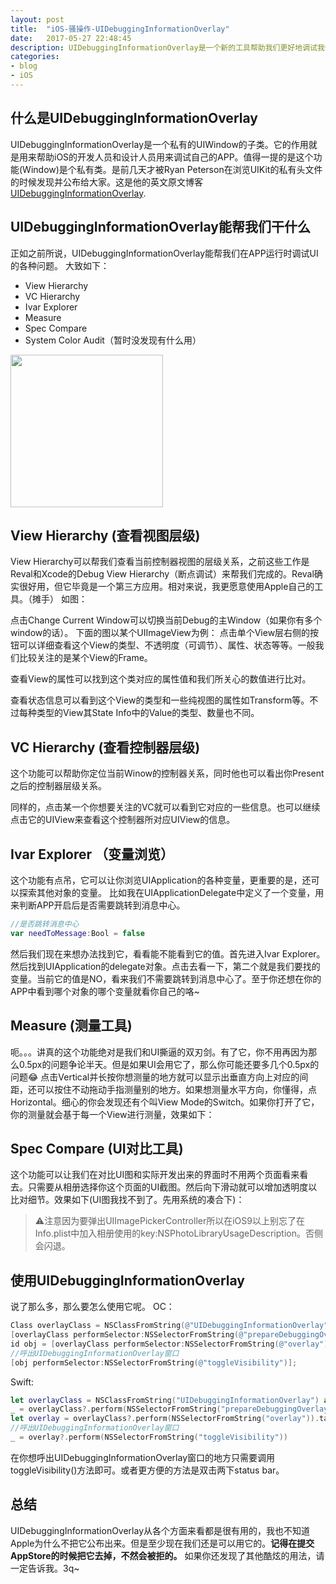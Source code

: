 ```yaml
---
layout: post
title:  "iOS-骚操作-UIDebuggingInformationOverlay"
date:   2017-05-27 22:48:45
description: UIDebuggingInformationOverlay是一个新的工具帮助我们更好地调试我们的APP.
categories:
- blog
- iOS
---
```



## 什么是UIDebuggingInformationOverlay

UIDebuggingInformationOverlay是一个私有的UIWindow的子类。它的作用就是用来帮助iOS的开发人员和设计人员用来调试自己的APP。值得一提的是这个功能(Window)是个私有类。是前几天才被Ryan Peterson在浏览UIKit的私有头文件的时候发现并公布给大家。这是他的英文原文博客[UIDebuggingInformationOverlay](http://ryanipete.com/blog/ios/swift/objective-c/uidebugginginformationoverlay/).

## UIDebuggingInformationOverlay能帮我们干什么
正如之前所说，UIDebuggingInformationOverlay能帮我们在APP运行时调试UI的各种问题。
大致如下：
* View Hierarchy 
* VC Hierarchy
* Ivar Explorer
* Measure
* Spec Compare
* System Color Audit（暂时没发现有什么用）

<img src="http://pic40.nipic.com/20140412/11857649_170524977000_2.jpg" width="244" height="244" align=center />

## View Hierarchy (查看视图层级)
View Hierarchy可以帮我们查看当前控制器视图的层级关系，之前这些工作是Reval和Xcode的Debug View Hierarchy（断点调试）来帮我们完成的。Reval确实很好用，但它毕竟是一个第三方应用。相对来说，我更愿意使用Apple自己的工具。（摊手）
如图：

点击Change Current Window可以切换当前Debug的主Window（如果你有多个window的话）。
下面的图以某个UIImageView为例：
点击单个View层右侧的按钮可以详细查看这个View的类型、不透明度（可调节）、属性、状态等等。一般我们比较关注的是某个View的Frame。

查看View的属性可以找到这个类对应的属性值和我们所关心的数值进行比对。

查看状态信息可以看到这个View的类型和一些纯视图的属性如Transform等。不过每种类型的View其State Info中的Value的类型、数量也不同。

## VC Hierarchy (查看控制器层级)
这个功能可以帮助你定位当前Winow的控制器关系，同时他也可以看出你Present之后的控制器层级关系。

同样的，点击某一个你想要关注的VC就可以看到它对应的一些信息。也可以继续点击它的UIView来查看这个控制器所对应UIView的信息。

## Ivar Explorer （变量浏览）
这个功能有点吊，它可以让你浏览UIApplication的各种变量，更重要的是，还可以探索其他对象的变量。 
比如我在UIApplicationDelegate中定义了一个变量，用来判断APP开启后是否需要跳转到消息中心。
``` swift
//是否跳转消息中心
var needToMessage:Bool = false
```
然后我们现在来想办法找到它，看看能不能看到它的值。首先进入Ivar Explorer。
然后找到UIApplication的delegate对象。点击去看一下，第二个就是我们要找的变量。当前它的值是NO，看来我们不需要跳转到消息中心了。至于你还想在你的APP中看到哪个对象的哪个变量就看你自己的咯~

## Measure (测量工具)
呃。。。讲真的这个功能绝对是我们和UI撕逼的双刃剑。有了它，你不用再因为那么0.5px的问题争论半天。但是如果UI会用它了，那么你可能还要多几个0.5px的问题😂
点击Vertical并长按你想测量的地方就可以显示出垂直方向上对应的间距，还可以按住不动拖动手指测量别的地方。如果想测量水平方向，你懂得，点Horizontal。细心的你会发现还有个叫View Mode的Switch。如果你打开了它，你的测量就会基于每一个View进行测量，效果如下：

## Spec Compare (UI对比工具)
这个功能可以让我们在对比UI图和实际开发出来的界面时不用两个页面看来看去。只需要从相册选择你这个页面的UI截图。然后向下滑动就可以增加透明度以比对细节。效果如下(UI图我找不到了。先用系统的凑合下)：


>⚠️注意因为要弹出UIImagePickerController所以在iOS9以上别忘了在Info.plist中加入相册使用的key:NSPhotoLibraryUsageDescription。否侧会闪退。

## 使用UIDebuggingInformationOverlay
说了那么多，那么要怎么使用它呢。
OC：
```objectivec
Class overlayClass = NSClassFromString(@"UIDebuggingInformationOverlay");
[overlayClass performSelector:NSSelectorFromString(@"prepareDebuggingOverlay")];
id obj = [overlayClass performSelector:NSSelectorFromString(@"overlay")];
//呼出UIDebuggingInformationOverlay窗口
[obj performSelector:NSSelectorFromString(@"toggleVisibility")];
```
Swift:
``` swift
let overlayClass = NSClassFromString("UIDebuggingInformationOverlay") as? UIWindow.Type
_ = overlayClass?.perform(NSSelectorFromString("prepareDebuggingOverlay"))
let overlay = overlayClass?.perform(NSSelectorFromString("overlay")).takeUnretainedValue() as? UIWindow
//呼出UIDebuggingInformationOverlay窗口      
_ = overlay?.perform(NSSelectorFromString("toggleVisibility"))
```
在你想呼出UIDebuggingInformationOverlay窗口的地方只需要调用toggleVisibility()方法即可。或者更方便的方法是双击两下status bar。

## 总结
UIDebuggingInformationOverlay从各个方面来看都是很有用的，我也不知道Apple为什么不把它公布出来。但是至少现在我们还是可以用它的。**记得在提交AppStore的时候把它去掉，不然会被拒的。**
如果你还发现了其他酷炫的用法，请一定告诉我。3q~
